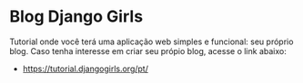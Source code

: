 # Blog Django Girls
Tutorial onde você terá uma aplicação web simples e funcional: seu próprio blog. Caso tenha interesse em criar seu própio blog, acesse o link abaixo:
- https://tutorial.djangogirls.org/pt/
